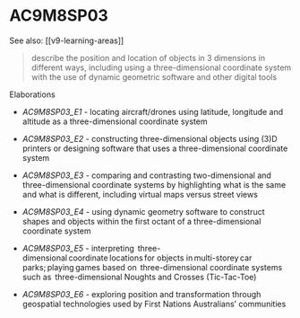 
# AC9M8SP03 

See also: [[v9-learning-areas]]

> describe the position and location of objects in 3 dimensions in different ways, including using a three-dimensional coordinate system with the use of dynamic geometric software and other digital tools

Elaborations


- _AC9M8SP03_E1_ - locating aircraft/drones using latitude, longitude and altitude as a three-dimensional coordinate system

- _AC9M8SP03_E2_ - constructing three-dimensional objects using \(3\)D printers or designing software that uses a three-dimensional coordinate system

- _AC9M8SP03_E3_ - comparing and contrasting two-dimensional and three-dimensional coordinate systems by highlighting what is the same and what is different, including virtual maps versus street views

- _AC9M8SP03_E4_ - using dynamic geometry software to construct shapes and objects within the first octant of a three-dimensional coordinate system

- _AC9M8SP03_E5_ - interpreting  three-dimensional coordinate locations for objects in multi-storey car parks; playing games based on  three-dimensional coordinate systems such as  three-dimensional Noughts and Crosses (Tic-Tac-Toe)

- _AC9M8SP03_E6_ - exploring position and transformation through geospatial technologies used by First Nations Australians’ communities
